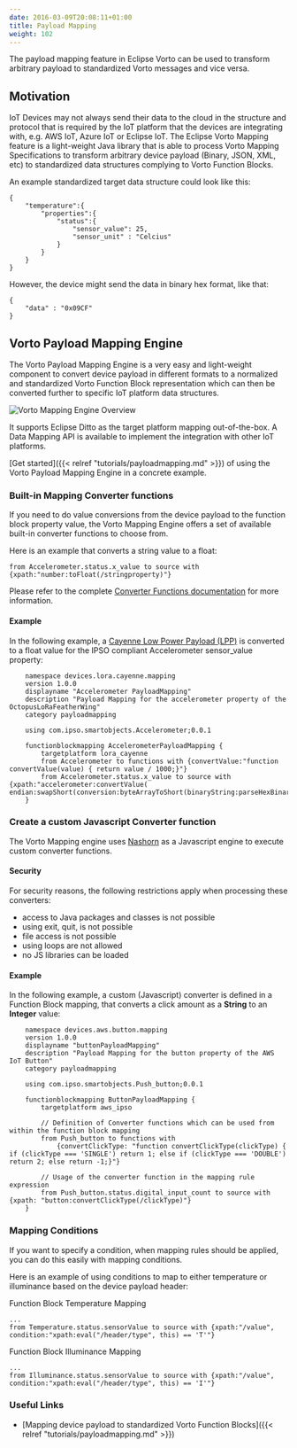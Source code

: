 ```yaml
---
date: 2016-03-09T20:08:11+01:00
title: Payload Mapping 
weight: 102
---
```


The payload mapping feature in Eclipse Vorto can be used to transform arbitrary payload to standardized Vorto messages and vice versa.

<!--more-->

## Motivation

IoT Devices may not always send their data to the cloud in the structure and protocol that is required by the IoT platform that the devices are integrating with, e.g. AWS IoT, Azure IoT or Eclipse IoT. The Eclipse Vorto Mapping feature is a light-weight Java library that is able to process Vorto Mapping Specifications to transform arbitrary device payload (Binary, JSON, XML, etc) to standardized data structures complying to Vorto Function Blocks. 

An example standardized target data structure could look like this:

	{
		"temperature":{
			"properties":{
				"status":{
					"sensor_value": 25,
					"sensor_unit" : "Celcius"
				}
			}
		}
	}


However, the device might send the data in binary hex format, like that:

	{
		"data" : "0x09CF"
	}

## Vorto Payload Mapping Engine

The Vorto Payload Mapping Engine is a very easy and light-weight component to convert device payload in different formats to a normalized and standardized Vorto Function Block representation which can then be converted further to specific IoT platform data structures. 

![Vorto Mapping Engine Overview](/images/documentation/payloadmapping.png)

It supports Eclipse Ditto as the target platform mapping out-of-the-box. A Data Mapping API is available to implement the integration with other IoT platforms.

[Get started]({{< relref "tutorials/payloadmapping.md" >}}) of using the Vorto Payload Mapping Engine in a concrete example. 


### Built-in Mapping Converter functions

If you need to do value conversions from the device payload to the function block property value, the Vorto Mapping Engine offers a set of available built-in converter functions to choose from.

Here is an example that converts a string value to a float: 

	from Accelerometer.status.x_value to source with {xpath:"number:toFloat(/stringproperty)"}

Please refer to the complete [Converter Functions documentation](https://github.com/eclipse/vorto/blob/0.10.0.M3/server/repo/repository-mapping/docs/built_in_converters.md) for more information.

#### Example

In the following example, a [Cayenne Low Power Payload (LPP)](https://github.com/myDevicesIoT/cayenne-docs/blob/master/docs/LORA.md) is converted to a float value for the IPSO compliant Accelerometer sensor_value property:

		namespace devices.lora.cayenne.mapping
		version 1.0.0
		displayname "Accelerometer PayloadMapping"
		description "Payload Mapping for the accelerometer property of the OctopusLoRaFeatherWing"
		category payloadmapping
		
		using com.ipso.smartobjects.Accelerometer;0.0.1
		
		functionblockmapping AccelerometerPayloadMapping {
			targetplatform lora_cayenne
			from Accelerometer to functions with {convertValue:"function convertValue(value) { return value / 1000;}"}
			from Accelerometer.status.x_value to source with {xpath:"accelerometer:convertValue( endian:swapShort(conversion:byteArrayToShort(binaryString:parseHexBinary(/payloadHex),17,0,0,2)))"}
		} 

### Create a custom Javascript Converter function

The Vorto Mapping engine uses [Nashorn](http://www.oracle.com/technetwork/articles/java/jf14-nashorn-2126515.html) as a Javascript engine to execute custom converter functions.

#### Security

For security reasons, the following restrictions apply when processing these converters:

* access to Java packages and classes is not possible
* using exit, quit, is not possible
* file access is not possible
* using loops are not allowed
* no JS libraries can be loaded

#### Example

In the following example, a custom (Javascript) converter is defined in a Function Block mapping, that converts a click amount as a **String** to an **Integer** value:

		namespace devices.aws.button.mapping
		version 1.0.0
		displayname "buttonPayloadMapping"
		description "Payload Mapping for the button property of the AWS IoT Button"
		category payloadmapping
		
		using com.ipso.smartobjects.Push_button;0.0.1
		
		functionblockmapping ButtonPayloadMapping {
			targetplatform aws_ipso

			// Definition of Converter functions which can be used from within the function block mapping
			from Push_button to functions with 
				{convertClickType: "function convertClickType(clickType) { if (clickType === 'SINGLE') return 1; else if (clickType === 'DOUBLE') return 2; else return -1;}"}
			
			// Usage of the converter function in the mapping rule expression
			from Push_button.status.digital_input_count to source with {xpath: "button:convertClickType(/clickType)"}
		}


### Mapping Conditions

If you want to specify a condition, when mapping rules should be applied, you can do this easily with mapping conditions.

Here is an example of using conditions to map to either temperature or illuminance based on the device payload header:

Function Block Temperature Mapping

	...
	from Temperature.status.sensorValue to source with {xpath:"/value", condition:"xpath:eval("/header/type", this) == 'T'"}

Function Block Illuminance Mapping

	...
	from Illuminance.status.sensorValue to source with {xpath:"/value", condition:"xpath:eval("/header/type", this) == 'I'"}

### Useful Links

- [Mapping device payload to standardized Vorto Function Blocks]({{< relref "tutorials/payloadmapping.md" >}})